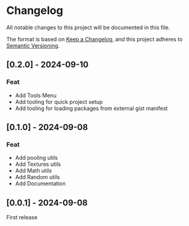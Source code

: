 # Changelog

All notable changes to this project will be documented in this file.

The format is based on [Keep a Changelog](https://keepachangelog.com/en/1.0.0/), and this project adheres to [Semantic Versioning](https://semver.org/spec/v2.0.0.html).

## [0.2.0] - 2024-09-10
### Feat
- Add Tools Menu
- Add tooling for quick project setup
- Add tooling for loading packages from external gist manifest

## [0.1.0] - 2024-09-08
### Feat
- Add pooling utils
- Add Textures utils
- Add Math utils
- Add Random utils
- Add Documentation

## [0.0.1] - 2024-09-08

First release
